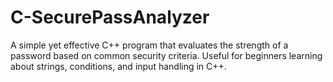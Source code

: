 # C-SecurePassAnalyzer
A simple yet effective C++ program that evaluates the strength of a password based on common security criteria. Useful for beginners learning about strings, conditions, and input handling in C++.

